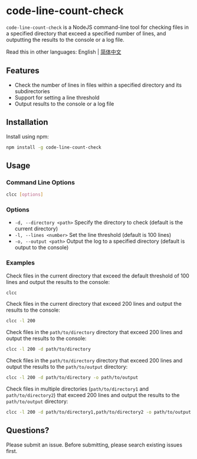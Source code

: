# code-line-count-check

`code-line-count-check` is a NodeJS command-line tool for checking files in a specified directory that exceed a specified number of lines, and outputting the results to the console or a log file.

Read this in other languages: English | [简体中文](./README-zh-CN.md)

## Features

- Check the number of lines in files within a specified directory and its subdirectories
- Support for setting a line threshold
- Output results to the console or a log file

## Installation

Install using npm:

```bash
npm install -g code-line-count-check
```

## Usage

### Command Line Options

```bash
clcc [options]
```

### Options

- `-d, --directory <path>` Specify the directory to check (default is the current directory)
- `-l, --lines <number>` Set the line threshold (default is 100 lines)
- `-o, --output <path>` Output the log to a specified directory (default is output to the console)

### Examples

Check files in the current directory that exceed the default threshold of 100 lines and output the results to the console:

```bash
clcc
```

Check files in the current directory that exceed 200 lines and output the results to the console:

```bash
clcc -l 200
```

Check files in the `path/to/directory` directory that exceed 200 lines and output the results to the console:

```bash
clcc -l 200 -d path/to/directory
```

Check files in the `path/to/directory` directory that exceed 200 lines and output the results to the `path/to/output` directory:

```bash
clcc -l 200 -d path/to/directory -o path/to/output
```

Check files in multiple directories (`path/to/directory1` and `path/to/directory2`) that exceed 200 lines and output the results to the `path/to/output` directory:

```bash
clcc -l 200 -d path/to/directory1,path/to/directory2 -o path/to/output
```

## Questions?

Please submit an issue. Before submitting, please search existing issues first.
